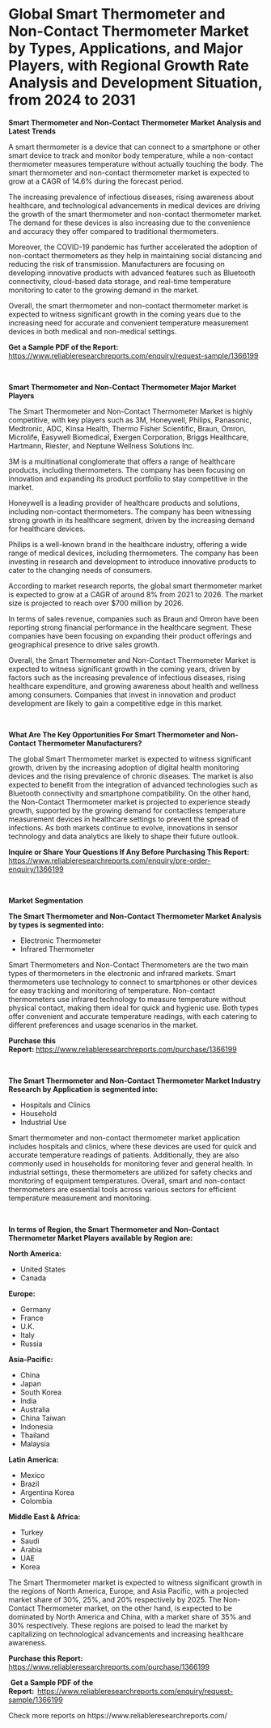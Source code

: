 <p><h1>Global Smart Thermometer and Non-Contact Thermometer Market by Types, Applications, and Major Players, with Regional Growth Rate Analysis and Development Situation, from 2024 to 2031</h1></p><p><strong>Smart Thermometer and Non-Contact Thermometer Market Analysis and Latest Trends</strong></p>
<p><p>A smart thermometer is a device that can connect to a smartphone or other smart device to track and monitor body temperature, while a non-contact thermometer measures temperature without actually touching the body. The smart thermometer and non-contact thermometer market is expected to grow at a CAGR of 14.6% during the forecast period.</p><p>The increasing prevalence of infectious diseases, rising awareness about healthcare, and technological advancements in medical devices are driving the growth of the smart thermometer and non-contact thermometer market. The demand for these devices is also increasing due to the convenience and accuracy they offer compared to traditional thermometers.</p><p>Moreover, the COVID-19 pandemic has further accelerated the adoption of non-contact thermometers as they help in maintaining social distancing and reducing the risk of transmission. Manufacturers are focusing on developing innovative products with advanced features such as Bluetooth connectivity, cloud-based data storage, and real-time temperature monitoring to cater to the growing demand in the market.</p><p>Overall, the smart thermometer and non-contact thermometer market is expected to witness significant growth in the coming years due to the increasing need for accurate and convenient temperature measurement devices in both medical and non-medical settings.</p></p>
<p><strong>Get a Sample PDF of the Report:&nbsp;</strong> <a href="https://www.reliableresearchreports.com/enquiry/request-sample/1366199">https://www.reliableresearchreports.com/enquiry/request-sample/1366199</a></p>
<p>&nbsp;</p>
<p><strong>Smart Thermometer and Non-Contact Thermometer Major Market Players</strong></p>
<p><p>The Smart Thermometer and Non-Contact Thermometer Market is highly competitive, with key players such as 3M, Honeywell, Philips, Panasonic, Medtronic, ADC, Kinsa Health, Thermo Fisher Scientific, Braun, Omron, Microlife, Easywell Biomedical, Exergen Corporation, Briggs Healthcare, Hartmann, Riester, and Neptune Wellness Solutions Inc.</p><p>3M is a multinational conglomerate that offers a range of healthcare products, including thermometers. The company has been focusing on innovation and expanding its product portfolio to stay competitive in the market.</p><p>Honeywell is a leading provider of healthcare products and solutions, including non-contact thermometers. The company has been witnessing strong growth in its healthcare segment, driven by the increasing demand for healthcare devices.</p><p>Philips is a well-known brand in the healthcare industry, offering a wide range of medical devices, including thermometers. The company has been investing in research and development to introduce innovative products to cater to the changing needs of consumers.</p><p>According to market research reports, the global smart thermometer market is expected to grow at a CAGR of around 8% from 2021 to 2026. The market size is projected to reach over $700 million by 2026.</p><p>In terms of sales revenue, companies such as Braun and Omron have been reporting strong financial performance in the healthcare segment. These companies have been focusing on expanding their product offerings and geographical presence to drive sales growth.</p><p>Overall, the Smart Thermometer and Non-Contact Thermometer Market is expected to witness significant growth in the coming years, driven by factors such as the increasing prevalence of infectious diseases, rising healthcare expenditure, and growing awareness about health and wellness among consumers. Companies that invest in innovation and product development are likely to gain a competitive edge in this market.</p></p>
<p>&nbsp;</p>
<p><strong>What Are The Key Opportunities For Smart Thermometer and Non-Contact Thermometer Manufacturers?</strong></p>
<p><p>The global Smart Thermometer market is expected to witness significant growth, driven by the increasing adoption of digital health monitoring devices and the rising prevalence of chronic diseases. The market is also expected to benefit from the integration of advanced technologies such as Bluetooth connectivity and smartphone compatibility. On the other hand, the Non-Contact Thermometer market is projected to experience steady growth, supported by the growing demand for contactless temperature measurement devices in healthcare settings to prevent the spread of infections. As both markets continue to evolve, innovations in sensor technology and data analytics are likely to shape their future outlook.</p></p>
<p><strong>Inquire or Share Your Questions If Any Before Purchasing This Report:</strong> <a href="https://www.reliableresearchreports.com/enquiry/pre-order-enquiry/1366199">https://www.reliableresearchreports.com/enquiry/pre-order-enquiry/1366199</a></p>
<p>&nbsp;</p>
<p><strong>Market Segmentation</strong></p>
<p><strong>The Smart Thermometer and Non-Contact Thermometer Market Analysis by types is segmented into:</strong></p>
<p><ul><li>Electronic Thermometer</li><li>Infrared Thermometer</li></ul></p>
<p><p>Smart Thermometers and Non-Contact Thermometers are the two main types of thermometers in the electronic and infrared markets. Smart thermometers use technology to connect to smartphones or other devices for easy tracking and monitoring of temperature. Non-contact thermometers use infrared technology to measure temperature without physical contact, making them ideal for quick and hygienic use. Both types offer convenient and accurate temperature readings, with each catering to different preferences and usage scenarios in the market.</p></p>
<p><strong>Purchase this Report:&nbsp;</strong><a href="https://www.reliableresearchreports.com/purchase/1366199">https://www.reliableresearchreports.com/purchase/1366199</a></p>
<p>&nbsp;</p>
<p><strong>The Smart Thermometer and Non-Contact Thermometer Market Industry Research by Application is segmented into:</strong></p>
<p><ul><li>Hospitals and Clinics</li><li>Household</li><li>Industrial Use</li></ul></p>
<p><p>Smart thermometer and non-contact thermometer market application includes hospitals and clinics, where these devices are used for quick and accurate temperature readings of patients. Additionally, they are also commonly used in households for monitoring fever and general health. In industrial settings, these thermometers are utilized for safety checks and monitoring of equipment temperatures. Overall, smart and non-contact thermometers are essential tools across various sectors for efficient temperature measurement and monitoring.</p></p>
<p>&nbsp;</p>
<p><strong>In terms of Region, the Smart Thermometer and Non-Contact Thermometer Market Players available by Region are:</strong></p>
<p>
    <p> <strong> North America: </strong>
        <ul>
            <li>United States</li>
            <li>Canada</li>
        </ul>
        </p> 
    <p> <strong> Europe: </strong>
        <ul>
            <li>Germany</li>
            <li>France</li>
            <li>U.K.</li>
            <li>Italy</li>
            <li>Russia</li>
        </ul>
        </p> 
    <p> <strong> Asia-Pacific: </strong>
        <ul>
            <li>China</li>
            <li>Japan</li>
            <li>South Korea</li>
            <li>India</li>
            <li>Australia</li>
            <li>China Taiwan</li>
            <li>Indonesia</li>
            <li>Thailand</li>
            <li>Malaysia</li>
        </ul>
        </p> 
    <p> <strong> Latin America: </strong>
        <ul>
            <li>Mexico</li>
            <li>Brazil</li>
            <li>Argentina Korea</li>
            <li>Colombia</li>
        </ul>
        </p> 
    <p> <strong> Middle East & Africa: </strong>
        <ul>
            <li>Turkey</li>
            <li>Saudi</li>
            <li>Arabia</li>
            <li>UAE</li>
            <li>Korea</li>
        </ul>
    </p>
    </p>
<p><p>The Smart Thermometer market is expected to witness significant growth in the regions of North America, Europe, and Asia Pacific, with a projected market share of 30%, 25%, and 20% respectively by 2025. The Non-Contact Thermometer market, on the other hand, is expected to be dominated by North America and China, with a market share of 35% and 30% respectively. These regions are poised to lead the market by capitalizing on technological advancements and increasing healthcare awareness.</p></p>
<p><strong>Purchase this Report: </strong><a href="https://www.reliableresearchreports.com/purchase/1366199">https://www.reliableresearchreports.com/purchase/1366199</a></p>
<p>&nbsp;<strong>Get a Sample PDF of the Report:&nbsp;&nbsp;</strong><a href="https://www.reliableresearchreports.com/enquiry/request-sample/1366199">https://www.reliableresearchreports.com/enquiry/request-sample/1366199</a></p>
<p><strong></strong></p>
<p>Check more reports on https://www.reliableresearchreports.com/</p>